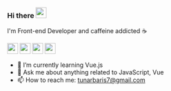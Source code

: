 
### Hi there <a href="https://www.gautamkrishnar.com/"><img src="https://media.giphy.com/media/hvRJCLFzcasrR4ia7z/giphy.gif" width="25px"></a>

I'm Front-end Developer and caffeine addicted :coffee:

<a href="https://www.linkedin.com/in/baristunar" ><img src="https://img.shields.io/badge/linkedin-%230077B5.svg?&style=for-the-badge&logo=linkedin&logoColor=white" height=25 target="_blank"></a> <a href="https://medium.com/@baristunar" ><img  src="https://img.shields.io/badge/medium-%2312100E.svg?&style=for-the-badge&logo=medium&logoColor=white" height=25 target="_blank"></a>
<a href="https://medium.com/@baristunar"> <a href="https://www.instagram.com/baris.tunar/" target="_blank"><img src="https://img.shields.io/badge/instagram-%23E4405F.svg?&style=for-the-badge&logo=instagram&logoColor=white" height=25  target="_blank"></a> <img src="https://visitor-badge.laobi.icu/badge?page_id=baristunar" target="_blank" height=25/> </a>

</p>

- :dart: I’m currently learning Vue.js
- :email: Ask me about anything related to JavaScript, Vue
- 📫 How to reach me: tunarbaris7@gmail.com

